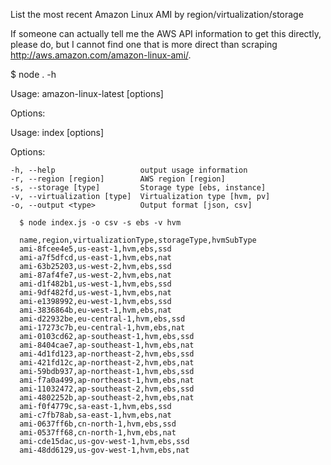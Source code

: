List the most recent Amazon Linux AMI by region/virtualization/storage

If someone can actually tell me the AWS API information to get this directly,
please do, but I cannot find one that is more direct than scraping
http://aws.amazon.com/amazon-linux-ami/.

  $ node . -h

  Usage: amazon-linux-latest [options]

  Options:


  Usage: index [options]

  Options:

    -h, --help                   output usage information
    -r, --region [region]        AWS region [region]
    -s, --storage [type]         Storage type [ebs, instance]
    -v, --virtualization [type]  Virtualization type [hvm, pv]
    -o, --output <type>          Output format [json, csv]


```
  $ node index.js -o csv -s ebs -v hvm

  name,region,virtualizationType,storageType,hvmSubType
  ami-8fcee4e5,us-east-1,hvm,ebs,ssd
  ami-a7f5dfcd,us-east-1,hvm,ebs,nat
  ami-63b25203,us-west-2,hvm,ebs,ssd
  ami-87af4fe7,us-west-2,hvm,ebs,nat
  ami-d1f482b1,us-west-1,hvm,ebs,ssd
  ami-9df482fd,us-west-1,hvm,ebs,nat
  ami-e1398992,eu-west-1,hvm,ebs,ssd
  ami-3836864b,eu-west-1,hvm,ebs,nat
  ami-d22932be,eu-central-1,hvm,ebs,ssd
  ami-17273c7b,eu-central-1,hvm,ebs,nat
  ami-0103cd62,ap-southeast-1,hvm,ebs,ssd
  ami-8404cae7,ap-southeast-1,hvm,ebs,nat
  ami-4d1fd123,ap-northeast-2,hvm,ebs,ssd
  ami-421fd12c,ap-northeast-2,hvm,ebs,nat
  ami-59bdb937,ap-northeast-1,hvm,ebs,ssd
  ami-f7a0a499,ap-northeast-1,hvm,ebs,nat
  ami-11032472,ap-southeast-2,hvm,ebs,ssd
  ami-4802252b,ap-southeast-2,hvm,ebs,nat
  ami-f0f4779c,sa-east-1,hvm,ebs,ssd
  ami-c7fb78ab,sa-east-1,hvm,ebs,nat
  ami-0637ff6b,cn-north-1,hvm,ebs,ssd
  ami-0537ff68,cn-north-1,hvm,ebs,nat
  ami-cde15dac,us-gov-west-1,hvm,ebs,ssd
  ami-48dd6129,us-gov-west-1,hvm,ebs,nat
```
